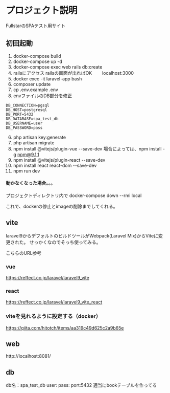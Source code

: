 # プロジェクト説明
FullstarのSPAテスト用サイト

## 初回起動
1. docker-compose build
2. docker-compose up -d
3. docker-compose exec web rails db:create
4. railsにアクセス
   railsの画面が出ればOK
　　localhost:3000
5. docker exec -it laravel-app bash
6. composer update
7. cp .env.example .env
8. envファイルのDB部分を修正

```
DB_CONNECTION=pgsql
DB_HOST=postgresql
DB_PORT=5432
DB_DATABASE=spa_test_db
DB_USERNAME=user
DB_PASSWORD=pass
```

6. php artisan key:generate
7. php artisan migrate
8. npm install @vitejs/plugin-vue --save-dev
   場合によっては、npm install -g npm@9.1.1
9. npm install @vitejs/plugin-react --save-dev
10. npm install react react-dom --save-dev
11. npm run dev

#### 動かなくなった場合。。。
プロジェクトディレクトリ内で
docker-compose down --rmi local 

これで、dockerの停止とimageの削除までしてくれる。

## vite
laravel9からデフォルトのビルドツールがWebpack(Laravel Mix)からViteに変更された。
せっかくなのでそっち使ってみる。

こちらのURL参考
### vue
https://reffect.co.jp/laravel/laravel9_vite

### react
https://reffect.co.jp/laravel/laravel9_vite_react

### viteを見れるように設定する（docker）
https://qiita.com/hitotch/items/aa319c49d625c2a9b65e

## web
http://localhost:8081/
## db
db名：spa_test_db
user:
pass:
port:5432
適当にbookテーブルを作ってる